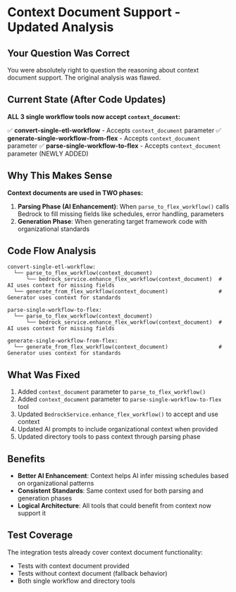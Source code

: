 # Context Document Support - Updated Analysis

## Your Question Was Correct

You were absolutely right to question the reasoning about context document support. The original analysis was flawed.

## Current State (After Code Updates)

**ALL 3 single workflow tools now accept `context_document`:**

✅ **convert-single-etl-workflow** - Accepts `context_document` parameter
✅ **generate-single-workflow-from-flex** - Accepts `context_document` parameter
✅ **parse-single-workflow-to-flex** - Accepts `context_document` parameter (NEWLY ADDED)

## Why This Makes Sense

**Context documents are used in TWO phases:**

1. **Parsing Phase (AI Enhancement)**: When `parse_to_flex_workflow()` calls Bedrock to fill missing fields like schedules, error handling, parameters
2. **Generation Phase**: When generating target framework code with organizational standards

## Code Flow Analysis

```
convert-single-etl-workflow:
  └── parse_to_flex_workflow(context_document)
      └── bedrock_service.enhance_flex_workflow(context_document)  # AI uses context for missing fields
  └── generate_from_flex_workflow(context_document)                # Generator uses context for standards

parse-single-workflow-to-flex:
  └── parse_to_flex_workflow(context_document)
      └── bedrock_service.enhance_flex_workflow(context_document)  # AI uses context for missing fields

generate-single-workflow-from-flex:
  └── generate_from_flex_workflow(context_document)                # Generator uses context for standards
```

## What Was Fixed

1. Added `context_document` parameter to `parse_to_flex_workflow()`
2. Added `context_document` parameter to `parse-single-workflow-to-flex` tool
3. Updated `BedrockService.enhance_flex_workflow()` to accept and use context
4. Updated AI prompts to include organizational context when provided
5. Updated directory tools to pass context through parsing phase

## Benefits

- **Better AI Enhancement**: Context helps AI infer missing schedules based on organizational patterns
- **Consistent Standards**: Same context used for both parsing and generation phases
- **Logical Architecture**: All tools that could benefit from context now support it

## Test Coverage

The integration tests already cover context document functionality:
- Tests with context document provided
- Tests without context document (fallback behavior)
- Both single workflow and directory tools
